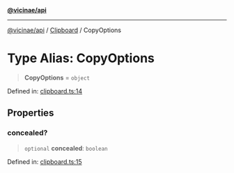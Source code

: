 [**@vicinae/api**](../../../../README.md)

***

[@vicinae/api](../../../../README.md) / [Clipboard](../README.md) / CopyOptions

# Type Alias: CopyOptions

> **CopyOptions** = `object`

Defined in: [clipboard.ts:14](https://github.com/vicinaehq/vicinae/blob/c742d5fc509336339909dd669955b863f086bf4e/api/src/api/clipboard.ts#L14)

## Properties

### concealed?

> `optional` **concealed**: `boolean`

Defined in: [clipboard.ts:15](https://github.com/vicinaehq/vicinae/blob/c742d5fc509336339909dd669955b863f086bf4e/api/src/api/clipboard.ts#L15)
